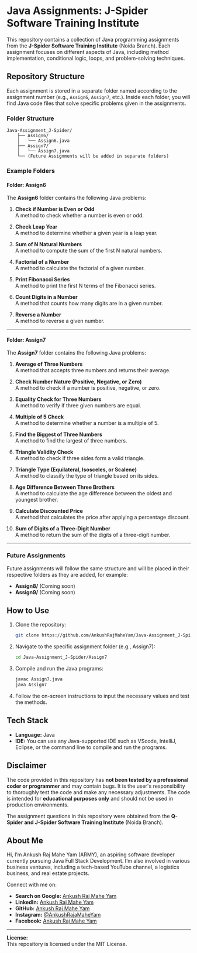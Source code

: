 # Java Assignments: J-Spider Software Training Institute

This repository contains a collection of Java programming assignments from the **J-Spider Software Training Institute** (Noida Branch). Each assignment focuses on different aspects of Java, including method implementation, conditional logic, loops, and problem-solving techniques.

## Repository Structure

Each assignment is stored in a separate folder named according to the assignment number (e.g., `Assign6`, `Assign7`, etc.). Inside each folder, you will find Java code files that solve specific problems given in the assignments.

### Folder Structure

```
Java-Assignment_J-Spider/
    ├── Assign6/
    │   └── Assign6.java
    ├── Assign7/
    │   └── Assign7.java
    └── (Future Assignments will be added in separate folders)
```

### Example Folders

#### Folder: Assign6

The **Assign6** folder contains the following Java problems:

1. **Check if Number is Even or Odd**  
   A method to check whether a number is even or odd.

2. **Check Leap Year**  
   A method to determine whether a given year is a leap year.

3. **Sum of N Natural Numbers**  
   A method to compute the sum of the first N natural numbers.

4. **Factorial of a Number**  
   A method to calculate the factorial of a given number.

5. **Print Fibonacci Series**  
   A method to print the first N terms of the Fibonacci series.

6. **Count Digits in a Number**  
   A method that counts how many digits are in a given number.

7. **Reverse a Number**  
   A method to reverse a given number.

---

#### Folder: Assign7

The **Assign7** folder contains the following Java problems:

1. **Average of Three Numbers**  
   A method that accepts three numbers and returns their average.
   
2. **Check Number Nature (Positive, Negative, or Zero)**  
   A method to check if a number is positive, negative, or zero.

3. **Equality Check for Three Numbers**  
   A method to verify if three given numbers are equal.

4. **Multiple of 5 Check**  
   A method to determine whether a number is a multiple of 5.

5. **Find the Biggest of Three Numbers**  
   A method to find the largest of three numbers.

6. **Triangle Validity Check**  
   A method to check if three sides form a valid triangle.

7. **Triangle Type (Equilateral, Isosceles, or Scalene)**  
   A method to classify the type of triangle based on its sides.

8. **Age Difference Between Three Brothers**  
   A method to calculate the age difference between the oldest and youngest brother.

9. **Calculate Discounted Price**  
   A method that calculates the price after applying a percentage discount.

10. **Sum of Digits of a Three-Digit Number**  
   A method to return the sum of the digits of a three-digit number.

---

### Future Assignments

Future assignments will follow the same structure and will be placed in their respective folders as they are added, for example:

- **Assign8/** (Coming soon)
- **Assign9/** (Coming soon)

## How to Use

1. Clone the repository:
   ```bash
   git clone https://github.com/AnkushRajMaheYam/Java-Assignment_J-Spider.git
   ```

2. Navigate to the specific assignment folder (e.g., Assign7):
   ```bash
   cd Java-Assignment_J-Spider/Assign7
   ```

3. Compile and run the Java programs:
   ```bash
   javac Assign7.java
   java Assign7
   ```

4. Follow the on-screen instructions to input the necessary values and test the methods.

## Tech Stack

- **Language:** Java
- **IDE:** You can use any Java-supported IDE such as VScode, IntelliJ, Eclipse, or the command line to compile and run the programs.

## Disclaimer

The code provided in this repository has **not been tested by a professional coder or programmer** and may contain bugs. It is the user's responsibility to thoroughly test the code and make any necessary adjustments. The code is intended for **educational purposes only** and should not be used in production environments.

The assignment questions in this repository were obtained from the **Q-Spider and J-Spider Software Training Institute** (Noida Branch).

## About Me

Hi, I’m Ankush Raj Mahe Yam (ARMY), an aspiring software developer currently pursuing Java Full Stack Development. I’m also involved in various business ventures, including a tech-based YouTube channel, a logistics business, and real estate projects.

Connect with me on:
- **Search on Google:** [Ankush Raj Mahe Yam](https://www.google.com/search?q=ankush+raj+mahe+yam)
- **LinkedIn:** [Ankush Raj Mahe Yam](https://linkedin.com/in/AnkushRajMaheYam)
- **GitHub:** [Ankush Raj Mahe Yam](https://github.com/AnkushRajMaheYam)
- **Instagram:** [@AnkushRajaMaheYam](https://instagram.com/AnkushRajaMaheYam)
- **Facebook:** [Ankush Raj Mahe Yam](https://facebook.com/AnkushRajMaheYam)

---

**License:**  
This repository is licensed under the MIT License.

